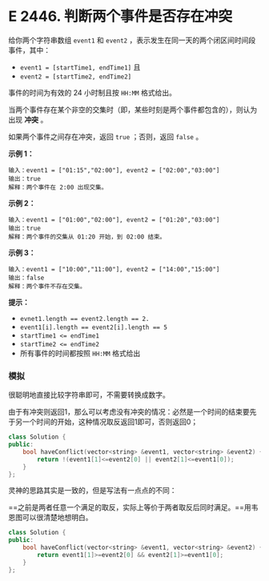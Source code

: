 # E 2446. 判断两个事件是否存在冲突

给你两个字符串数组 `event1` 和 `event2` ，表示发生在同一天的两个闭区间时间段事件，其中：

- `event1 = [startTime1, endTime1]` 且
- `event2 = [startTime2, endTime2]`

事件的时间为有效的 24 小时制且按 `HH:MM` 格式给出。

当两个事件存在某个非空的交集时（即，某些时刻是两个事件都包含的），则认为出现 **冲突** 。

如果两个事件之间存在冲突，返回 `true` ；否则，返回 `false` 。

 

**示例 1：**

```
输入：event1 = ["01:15","02:00"], event2 = ["02:00","03:00"]
输出：true
解释：两个事件在 2:00 出现交集。
```

**示例 2：**

```
输入：event1 = ["01:00","02:00"], event2 = ["01:20","03:00"]
输出：true
解释：两个事件的交集从 01:20 开始，到 02:00 结束。
```

**示例 3：**

```
输入：event1 = ["10:00","11:00"], event2 = ["14:00","15:00"]
输出：false
解释：两个事件不存在交集。
```

 

**提示：**

- `evnet1.length == event2.length == 2.`
- `event1[i].length == event2[i].length == 5`
- `startTime1 <= endTime1`
- `startTime2 <= endTime2`
- 所有事件的时间都按照 `HH:MM` 格式给出



### 模拟

很聪明地直接比较字符串即可，不需要转换成数字。

由于有冲突则返回1，那么可以考虑没有冲突的情况：必然是一个时间的结束要先于另一个时间的开始，这种情况取反返回1即可，否则返回0；

```cpp
class Solution {
public:
    bool haveConflict(vector<string> &event1, vector<string> &event2) {
        return !(event1[1]<=event2[0] || event2[1]<=event1[0]);
    }
};

```

灵神的思路其实是一致的，但是写法有一点点的不同：

==之前是两者任意一个满足的取反，实际上等价于两者取反后同时满足。==用韦恩图可以很清楚地想明白。

```cpp
class Solution {
public:
    bool haveConflict(vector<string> &event1, vector<string> &event2) {
        return event1[1]>=event2[0] && event2[1]>=event1[0];
    }
};
```

